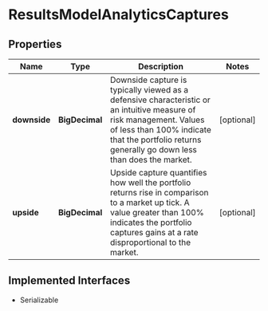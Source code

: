 

# ResultsModelAnalyticsCaptures


## Properties

Name | Type | Description | Notes
------------ | ------------- | ------------- | -------------
**downside** | **BigDecimal** | Downside capture is typically viewed as a defensive characteristic or an intuitive measure of risk management. Values of less than 100% indicate that the portfolio returns generally go down less than does the market. |  [optional]
**upside** | **BigDecimal** | Upside capture quantifies how well the portfolio returns rise in comparison to a market up tick. A value greater than 100% indicates the portfolio captures gains at a rate disproportional to the market. |  [optional]


## Implemented Interfaces

* Serializable


